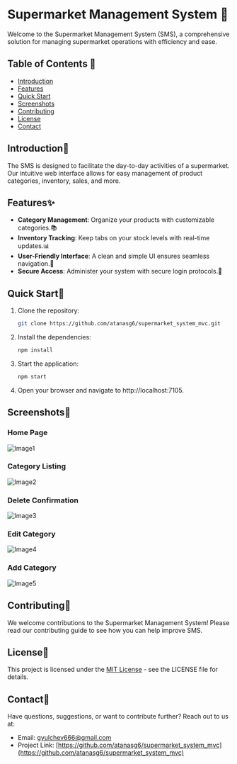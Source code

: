 # Supermarket Management System 🛒

Welcome to the Supermarket Management System (SMS), a comprehensive solution for managing supermarket operations with efficiency and ease.

## Table of Contents 📑

- [Introduction](#introduction)
- [Features](#features)
- [Quick Start](#quick-start)
- [Screenshots](#screenshots)
- [Contributing](#contributing)
- [License](#license)
- [Contact](#contact)

## Introduction📖

The SMS is designed to facilitate the day-to-day activities of a supermarket. Our intuitive web interface allows for easy management of product categories, inventory, sales, and more.

## Features✨

- **Category Management**: Organize your products with customizable categories.📚
- **Inventory Tracking**: Keep tabs on your stock levels with real-time updates.📊
- **User-Friendly Interface**: A clean and simple UI ensures seamless navigation.🧭
- **Secure Access**: Administer your system with secure login protocols.🔐

## Quick Start🚀

1. Clone the repository:
   ```sh
   git clone https://github.com/atanasg6/supermarket_system_mvc.git
   ```
2. Install the dependencies:
   ```sh
   npm install
   ```
3. Start the application:
   ```sh
   npm start
   ```
4. Open your browser and navigate to http://localhost:7105.


## Screenshots📸
### Home Page
![Image1](https://github.com/AtanasG6/Supermarket_System_MVC/assets/92335834/320d6f32-5c13-4a07-b589-611fa43c1fff)

### Category Listing
![Image2](https://github.com/AtanasG6/Supermarket_System_MVC/assets/92335834/3a249872-e930-4972-bef9-89f4e1f34ab8)

### Delete Confirmation
![Image3](https://github.com/AtanasG6/Supermarket_System_MVC/assets/92335834/6121c8e5-3c83-462d-a094-6f3d20742492)

### Edit Category
![Image4](https://github.com/AtanasG6/Supermarket_System_MVC/assets/92335834/cff5373f-07d5-437e-9bbd-2b5c08df46d7)

### Add Category
![Image5](https://github.com/AtanasG6/Supermarket_System_MVC/assets/92335834/2dc54c57-221d-41d6-9c09-b29754f41c2d)


## Contributing🤝

We welcome contributions to the Supermarket Management System! Please read our contributing guide to see how you can help improve SMS.

## License📄

This project is licensed under the [MIT License](LICENSE) - see the LICENSE file for details.

## Contact📧

Have questions, suggestions, or want to contribute further? Reach out to us at:

- Email: [gyulchev666@gmail.com](mailto:gyulchev666@gmail.com)
- Project Link: [https://github.com/atanasg6/supermarket_system_mvc](https://github.com/atanasg6/supermarket_system_mvc)
